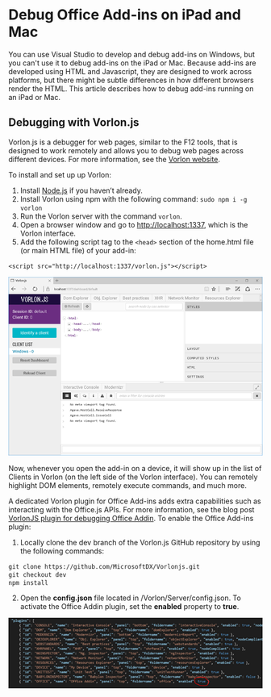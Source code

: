 
# Debug Office Add-ins on iPad and Mac

You can use Visual Studio to develop and debug add-ins on Windows, but you can't use it to debug add-ins on the iPad or Mac. Because add-ins are developed using HTML and Javascript, they are designed to work across platforms, but there might be subtle differences in how different browsers render the HTML. This article describes how to debug add-ins running on an iPad or Mac. 

## Debugging with Vorlon.js
Vorlon.js is a debugger for web pages, similar to the F12 tools, that is designed to work remotely and allows you to debug web pages across different devices. For more information, see the [Vorlon website](http://www.vorlonjs.com).

To install and set up up Vorlon:

1.	Install [Node.js](https://nodejs.org) if you haven’t already.
2.	Install Vorlon using npm with the following command: `sudo npm i -g vorlon`
3.	Run the Vorlon server with the command `vorlon`.
4.	Open a browser window and go to [http://localhost:1337](http://localhost:1337), which is the Vorlon interface.
5.	Add the following script tag to the `<head>` section of the home.html file (or main HTML file) of your add-in:
 ```
 <script src="http://localhost:1337/vorlon.js"></script>
 ```

![Vorlon.js interface](../../images/vorlon_interface.png)

Now, whenever you open the add-in on a device, it will show up in the list of Clients in Vorlon (on the left side of the Vorlon interface). You can remotely highlight DOM elements, remotely execute commands, and much more. 

A dedicated Vorlon plugin for Office Add-ins adds extra capabilities such as interacting with the Office.js APIs. For more information, see the blog post [VorlonJS plugin for debugging Office Addin](https://blogs.msdn.microsoft.com/mim/2016/02/18/vorlonjs-plugin-for-debugging-office-addin/). To enable the Office Add-ins plugin:

1.	Locally clone the dev branch of the Vorlon.js GitHub repository by using the following commands:
 ```
 git clone https://github.com/MicrosoftDX/Vorlonjs.git  
 git checkout dev 
 npm install
 ```

2.	Open the **config.json** file located in /Vorlon/Server/config.json. To activate the Office Addin plugin, set the **enabled** property to **true**.

![Plugins section of config.json](../../images/vorlon_plugins_config.png)
